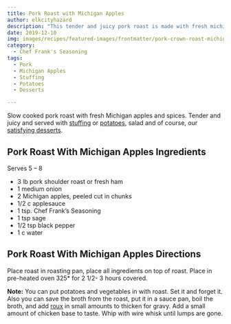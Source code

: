 ```yaml
---
title: Pork Roast with Michigan Apples
author: elkcityhazard
description: "This tender and juicy pork roast is made with fresh michigan apples and spices. Served with stuffing, salad and mashed potatoes, it makes a fantastic main course."
date: 2019-12-10
img: images/recipes/featured-images/frontmatter/pork-crown-roast-michigan-apple.jpg
category:
  - Chef Frank's Seasoning
tags:
  - Pork
  - Michigan Apples
  - Stuffing
  - Potatoes
  - Desserts

---
```

Slow cooked pork roast with fresh Michigan apples and spices. Tender and juicy and served with [stuffing][1] or [potatoes][2], salad and of course, our [satisfying desserts][3].

## Pork Roast With Michigan Apples Ingredients

Serves 5 &#8211; 8 

  * 3 lb pork shoulder roast or fresh ham
  * 1 medium onion
  * 2 Michigan apples, peeled cut in chunks
  * 1/2 c applesauce
  * 1 tsp. Chef Frank&#8217;s Seasoning
  * 1 tsp sage
  * 1/2 tsp black pepper
  * 1 c water

## Pork Roast With Michigan Apples Directions

Place roast in roasting pan, place all ingredients on top of roast. Place in pre-heated oven 325* for 2 1/2- 3 hours covered.

**Note:** You can put potatoes and vegetables in with roast. Set it and forget it.  
Also you can save the broth from the roast, put it in a sauce pan, boil the broth, and add <a href="/wordpress/easy-vegetarian-dinner-recipes/how-to-make-roux/" rel="noopener noreferrer" target="_blank">roux</a> in small amounts to thicken for gravy. Add a small amount of chicken base to taste. Whip with wire whisk until lumps are gone.

 [1]: /wordpress/recipes-for-special-occasions-and-events/michigan-apple-sage-stuffing/
 [2]: http://wordpress/recipes-for-special-occasions-and-events/healthy-sweet-potato-casserole/
 [3]: /wordpress/dessert-recipes/